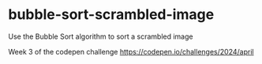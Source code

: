 # bubble-sort-scrambled-image
Use the Bubble Sort algorithm to sort a scrambled image

Week 3 of the codepen challenge https://codepen.io/challenges/2024/april
